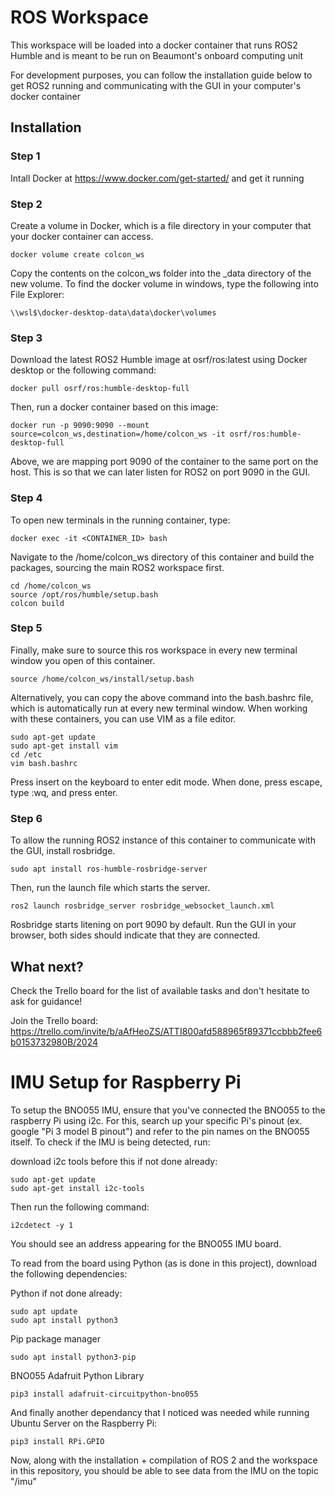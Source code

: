 # ROS Workspace
This workspace will be loaded into a docker container that runs ROS2 Humble and is meant to be run on Beaumont's onboard computing unit


For development purposes, you can follow the installation guide below to get ROS2 running and communicating with the GUI in your computer's docker container

## Installation

### Step 1
Intall Docker at https://www.docker.com/get-started/ and get it running

### Step 2
Create a volume in Docker, which is a file directory in your computer that your docker container can access.
```
docker volume create colcon_ws
```
Copy the contents on the colcon_ws folder into the _data directory of the new volume. To find the docker volume in windows, type the following into File Explorer:
```
\\wsl$\docker-desktop-data\data\docker\volumes
```

### Step 3
Download the latest ROS2 Humble image at osrf/ros:latest using Docker desktop or the following command:
```
docker pull osrf/ros:humble-desktop-full
```
Then, run a docker container based on this image:
```
docker run -p 9090:9090 --mount source=colcon_ws,destination=/home/colcon_ws -it osrf/ros:humble-desktop-full
```
Above, we are mapping port 9090 of the container to the same port on the host. This is so that we can later listen for ROS2 on port 9090 in the GUI.

### Step 4
To open new terminals in the running container, type:
```
docker exec -it <CONTAINER_ID> bash
```
Navigate to the /home/colcon_ws directory of this container and build the packages, sourcing the main ROS2 workspace first.
```
cd /home/colcon_ws
source /opt/ros/humble/setup.bash
colcon build
```

### Step 5
Finally, make sure to source this ros workspace in every new terminal window you open of this container.
```
source /home/colcon_ws/install/setup.bash
```
Alternatively, you can copy the above command into the bash.bashrc file, which is automatically run at every new terminal window.
When working with these containers, you can use VIM as a file editor.
```
sudo apt-get update
sudo apt-get install vim
cd /etc
vim bash.bashrc
```
Press insert on the keyboard to enter edit mode. When done, press escape, type :wq, and press enter. 

### Step 6
To allow the running ROS2 instance of this container to communicate with the GUI, install rosbridge.
```
sudo apt install ros-humble-rosbridge-server
```
Then, run the launch file which starts the server.
```
ros2 launch rosbridge_server rosbridge_websocket_launch.xml
```
Rosbridge starts litening on port 9090 by default. Run the GUI in your browser, both sides should indicate that they are connected.

## What next?
Check the Trello board for the list of available tasks and don't hesitate to ask for guidance! 

Join the Trello board: https://trello.com/invite/b/aAfHeoZS/ATTI800afd588965f89371ccbbb2fee6b0153732980B/2024 

# IMU Setup for Raspberry Pi

To setup the BNO055 IMU, ensure that you've connected the BNO055 to the raspberry Pi using i2c. For this, search up your specific Pi's pinout (ex. google "Pi 3 model B pinout") and refer to the pin names on the BNO055 itself. To check if the IMU is being detected, run:

download i2c tools before this if not done already:
```
sudo apt-get update
sudo apt-get install i2c-tools
```
Then run the following command:
```
i2cdetect -y 1
```
You should see an address appearing for the BNO055 IMU board.

To read from the board using Python (as is done in this project), download the following dependencies:

Python if not done already:
```
sudo apt update
sudo apt install python3
```
Pip package manager
```
sudo apt install python3-pip
```
BNO055 Adafruit Python Library
```
pip3 install adafruit-circuitpython-bno055
```
And finally another dependancy that I noticed was needed while running Ubuntu Server on the Raspberry Pi:
```
pip3 install RPi.GPIO
```

Now, along with the installation + compilation of ROS 2 and the workspace in this repository, you should be able to see data from the IMU on the topic "/imu"
